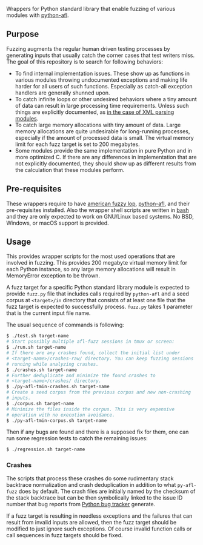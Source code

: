 Wrappers for Python standard library that enable fuzzing of various
modules with [python-afl](https://github.com/jwilk/python-afl).

## Purpose

Fuzzing augments the regular human driven testing processes by
generating inputs that usually catch the corner cases that test
writers miss. The goal of this repository is to search for following
behaviors:

* To find internal implementation issues. These show up as functions
  in various modules throwing undocumented exceptions and making life
  harder for all users of such functions. Especially as catch-all
  exception handlers are generally shunned upon.
* To catch infinite loops or other undesired behaviors where a tiny
  amount of data can result in large processing time
  requirements. Unless such things are explicitly documented, as
  [in the case of XML parsing modules](https://docs.python.org/3/library/xml.html#xml-vulnerabilities).
* To catch large memory allocations with tiny amount of data. Large
  memory allocations are quite undesirable for long-running processes,
  especially if the amount of processed data is small. The virtual
  memory limit for each fuzz target is set to 200 megabytes.
* Some modules provide the same implementation in pure Python and in
  more optimized C. If there are any differences in implementation
  that are not explicitly documented, they should show up as different
  results from the calculation that these modules perform.

## Pre-requisites

These wrappers require to have
[american fuzzy lop](http://lcamtuf.coredump.cx/afl/),
[python-afl](https://github.com/jwilk/python-afl), and their
pre-requisites installed. Also the wrapper shell scripts are written
in [bash](https://www.gnu.org/software/bash/) and they are only
expected to work on GNU/Linux based systems. No BSD, Windows, or macOS
support is provided.

## Usage

This provides wrapper scripts for the most used operations that are
involved in fuzzing. This provides 200 megabyte virtual memory limit
for each Python instance, so any large memory allocations will result
in MemoryError exception to be thrown.

A fuzz target for a specific Python standard library module is
expected to provide `fuzz.py` file that includes calls required by
`python-afl` and a seed corpus at `<target>/in` directory that
consists of at least one file that the fuzz target is expected to
successfully process. `fuzz.py` takes 1 parameter that is the current
input file name.

The usual sequence of commands is following:

```bash
$ ./test.sh target-name
# Start possibly multiple afl-fuzz sessions in tmux or screen:
$ ./run.sh target-name
# If there are any crashes found, collect the initial list under
# <target-name>/crashes-raw/ directory. You can keep fuzzing sessions
# running while analyzing crashes.
$ ./crashes.sh target-name
# Further deduplicate and minimize the found crashes to
# <target-name>/crashes/ directory.
$ ./py-afl-tmin-crashes.sh target-name
# Create a seed corpus from the previous corpus and new non-crashing
# inputs.
$ ./corpus.sh target-name
# Minimize the files inside the corpus. This is very expensive
# operation with no execution avoidance.
$ ./py-afl-tmin-corpus.sh target-name
```

Then if any bugs are found and there is a supposed fix for them, one
can run some regression tests to catch the remaining issues:

```bash
$ ./regression.sh target-name
```

### Crashes

The scripts that process these crashes do some rudimentary stack
backtrace normalization and crash deduplication in addition to what
`py-afl-fuzz` does by default. The crash files are initially named by
the checksum of the stack backtrace but can be then symbolically
linked to the issue ID number that bug reports from
[Python bug tracker](https://bugs.python.org/) generate.

If a fuzz target is resulting in needless exceptions and the failures
that can result from invalid inputs are allowed, then the fuzz target
should be modified to just ignore such exceptions. Of course invalid
function calls or call sequences in fuzz targets should be fixed.
